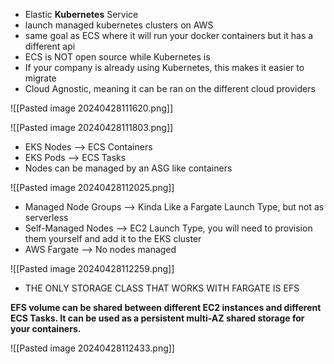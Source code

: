 - Elastic **Kubernetes** Service
- launch managed kubernetes clusters on AWS
- same goal as ECS where it will run your docker containers but it has a different api
- ECS is NOT open source while Kubernetes is
- If your company is already using Kubernetes, this makes it easier to migrate
- Cloud Agnostic, meaning it can be ran on the different cloud providers

![[Pasted image 20240428111620.png]]

![[Pasted image 20240428111803.png]]
- EKS Nodes --> ECS Containers
- EKS Pods --> ECS Tasks
- Nodes can be managed by an ASG like containers

![[Pasted image 20240428112025.png]]
- Managed Node Groups --> Kinda Like a Fargate Launch Type, but not as serverless
- Self-Managed Nodes --> EC2 Launch Type, you will need to provision them yourself and add it to the EKS cluster
- AWS Fargate --> No nodes managed

![[Pasted image 20240428112259.png]]
- THE ONLY STORAGE CLASS THAT WORKS WITH FARGATE IS EFS

**EFS volume can be shared between different EC2 instances and different ECS Tasks. It can be used as a persistent multi-AZ shared storage for your containers.**

![[Pasted image 20240428112433.png]]